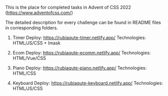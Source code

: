 This is the place for completed tasks in Advent of CSS 2022 (https://www.adventofcss.com/)

The detailed description for every challenge can be found in README files in corresponding folders.

1. Timer
Deploy: https://rubiaqute-timer.netlify.app/
Technologies: HTML/JS/CSS + Imask

2. Ecom
Deploy: https://rubiaqute-ecomm.netlify.app/
Technologies: HTML/Vue/CSS

3. Piano
Deploy: https://rubiaqute-piano.netlify.app/
Technologies: HTML/CSS

4. Keyboard
Deploy: https://rubiaqute-keyboard.netlify.app/
Technologies: HTML/JS/CSS
